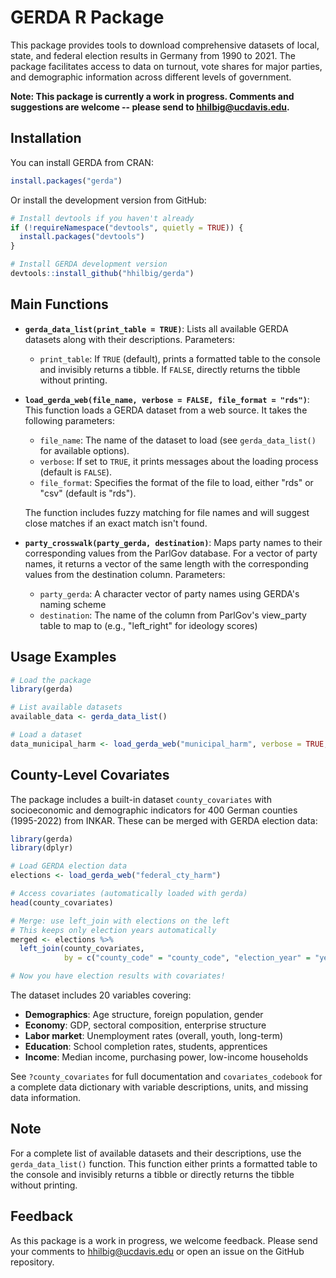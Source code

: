 # GERDA R Package

This package provides tools to download comprehensive datasets of local, state, and federal election results in Germany from 1990 to 2021. The package facilitates access to data on turnout, vote shares for major parties, and demographic information across different levels of government.

**Note: This package is currently a work in progress. Comments and suggestions are welcome -- please send to <hhilbig@ucdavis.edu>.**

## Installation

You can install GERDA from CRAN:

```R
install.packages("gerda")
```

Or install the development version from GitHub:

```R
# Install devtools if you haven't already
if (!requireNamespace("devtools", quietly = TRUE)) {
  install.packages("devtools")
}

# Install GERDA development version
devtools::install_github("hhilbig/gerda")
```

## Main Functions

- **`gerda_data_list(print_table = TRUE)`**: Lists all available GERDA datasets along with their descriptions. Parameters:
  - `print_table`: If `TRUE` (default), prints a formatted table to the console and invisibly returns a tibble. If `FALSE`, directly returns the tibble without printing.

- **`load_gerda_web(file_name, verbose = FALSE, file_format = "rds")`**: This function loads a GERDA dataset from a web source. It takes the following parameters:
  - `file_name`: The name of the dataset to load (see `gerda_data_list()` for available options).
  - `verbose`: If set to `TRUE`, it prints messages about the loading process (default is `FALSE`).
  - `file_format`: Specifies the format of the file to load, either "rds" or "csv" (default is "rds").

  The function includes fuzzy matching for file names and will suggest close matches if an exact match isn't found.

- **`party_crosswalk(party_gerda, destination)`**: Maps party names to their corresponding values from the ParlGov database. For a vector of party names, it returns a vector of the same length with the corresponding values from the destination column. Parameters:
  - `party_gerda`: A character vector of party names using GERDA's naming scheme
  - `destination`: The name of the column from ParlGov's view_party table to map to (e.g., "left_right" for ideology scores)

## Usage Examples

```R
# Load the package
library(gerda)

# List available datasets
available_data <- gerda_data_list()

# Load a dataset
data_municipal_harm <- load_gerda_web("municipal_harm", verbose = TRUE, file_format = "rds")
```

## County-Level Covariates

The package includes a built-in dataset `county_covariates` with socioeconomic and demographic indicators for 400 German counties (1995-2022) from INKAR. These can be merged with GERDA election data:

```R
library(gerda)
library(dplyr)

# Load GERDA election data
elections <- load_gerda_web("federal_cty_harm")

# Access covariates (automatically loaded with gerda)
head(county_covariates)

# Merge: use left_join with elections on the left
# This keeps only election years automatically
merged <- elections %>%
  left_join(county_covariates,
            by = c("county_code" = "county_code", "election_year" = "year"))

# Now you have election results with covariates!
```

The dataset includes 20 variables covering:

- **Demographics**: Age structure, foreign population, gender
- **Economy**: GDP, sectoral composition, enterprise structure
- **Labor market**: Unemployment rates (overall, youth, long-term)
- **Education**: School completion rates, students, apprentices
- **Income**: Median income, purchasing power, low-income households

See `?county_covariates` for full documentation and `covariates_codebook` for a complete data dictionary with variable descriptions, units, and missing data information.

## Note

For a complete list of available datasets and their descriptions, use the `gerda_data_list()` function. This function either prints a formatted table to the console and invisibly returns a tibble or directly returns the tibble without printing.

## Feedback

As this package is a work in progress, we welcome feedback. Please send your comments to <hhilbig@ucdavis.edu> or open an issue on the GitHub repository.
